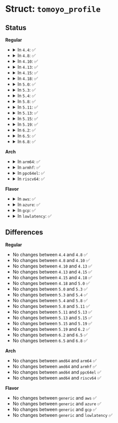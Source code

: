 # Struct: <code>tomoyo_profile</code>

## Status
<b>Regular</b>
<ul>
<li>
<details>
<summary>In <code>4.4</code>: ✅</summary>

```c
struct tomoyo_profile {
    const struct tomoyo_path_info *comment;
    struct tomoyo_preference *learning;
    struct tomoyo_preference *permissive;
    struct tomoyo_preference *enforcing;
    struct tomoyo_preference preference;
    u8 default_config;
    u8 config[42];
    unsigned int pref[2];
};
```
</details>
</li>
<li>
<details>
<summary>In <code>4.8</code>: ✅</summary>

```c
struct tomoyo_profile {
    const struct tomoyo_path_info *comment;
    struct tomoyo_preference *learning;
    struct tomoyo_preference *permissive;
    struct tomoyo_preference *enforcing;
    struct tomoyo_preference preference;
    u8 default_config;
    u8 config[42];
    unsigned int pref[2];
};
```
</details>
</li>
<li>
<details>
<summary>In <code>4.10</code>: ✅</summary>

```c
struct tomoyo_profile {
    const struct tomoyo_path_info *comment;
    struct tomoyo_preference *learning;
    struct tomoyo_preference *permissive;
    struct tomoyo_preference *enforcing;
    struct tomoyo_preference preference;
    u8 default_config;
    u8 config[42];
    unsigned int pref[2];
};
```
</details>
</li>
<li>
<details>
<summary>In <code>4.13</code>: ✅</summary>

```c
struct tomoyo_profile {
    const struct tomoyo_path_info *comment;
    struct tomoyo_preference *learning;
    struct tomoyo_preference *permissive;
    struct tomoyo_preference *enforcing;
    struct tomoyo_preference preference;
    u8 default_config;
    u8 config[42];
    unsigned int pref[2];
};
```
</details>
</li>
<li>
<details>
<summary>In <code>4.15</code>: ✅</summary>

```c
struct tomoyo_profile {
    const struct tomoyo_path_info *comment;
    struct tomoyo_preference *learning;
    struct tomoyo_preference *permissive;
    struct tomoyo_preference *enforcing;
    struct tomoyo_preference preference;
    u8 default_config;
    u8 config[42];
    unsigned int pref[2];
};
```
</details>
</li>
<li>
<details>
<summary>In <code>4.18</code>: ✅</summary>

```c
struct tomoyo_profile {
    const struct tomoyo_path_info *comment;
    struct tomoyo_preference *learning;
    struct tomoyo_preference *permissive;
    struct tomoyo_preference *enforcing;
    struct tomoyo_preference preference;
    u8 default_config;
    u8 config[42];
    unsigned int pref[2];
};
```
</details>
</li>
<li>
<details>
<summary>In <code>5.0</code>: ✅</summary>

```c
struct tomoyo_profile {
    const struct tomoyo_path_info *comment;
    struct tomoyo_preference *learning;
    struct tomoyo_preference *permissive;
    struct tomoyo_preference *enforcing;
    struct tomoyo_preference preference;
    u8 default_config;
    u8 config[42];
    unsigned int pref[2];
};
```
</details>
</li>
<li>
<details>
<summary>In <code>5.3</code>: ✅</summary>

```c
struct tomoyo_profile {
    const struct tomoyo_path_info *comment;
    struct tomoyo_preference *learning;
    struct tomoyo_preference *permissive;
    struct tomoyo_preference *enforcing;
    struct tomoyo_preference preference;
    u8 default_config;
    u8 config[42];
    unsigned int pref[2];
};
```
</details>
</li>
<li>
<details>
<summary>In <code>5.4</code>: ✅</summary>

```c
struct tomoyo_profile {
    const struct tomoyo_path_info *comment;
    struct tomoyo_preference *learning;
    struct tomoyo_preference *permissive;
    struct tomoyo_preference *enforcing;
    struct tomoyo_preference preference;
    u8 default_config;
    u8 config[42];
    unsigned int pref[2];
};
```
</details>
</li>
<li>
<details>
<summary>In <code>5.8</code>: ✅</summary>

```c
struct tomoyo_profile {
    const struct tomoyo_path_info *comment;
    struct tomoyo_preference *learning;
    struct tomoyo_preference *permissive;
    struct tomoyo_preference *enforcing;
    struct tomoyo_preference preference;
    u8 default_config;
    u8 config[42];
    unsigned int pref[2];
};
```
</details>
</li>
<li>
<details>
<summary>In <code>5.11</code>: ✅</summary>

```c
struct tomoyo_profile {
    const struct tomoyo_path_info *comment;
    struct tomoyo_preference *learning;
    struct tomoyo_preference *permissive;
    struct tomoyo_preference *enforcing;
    struct tomoyo_preference preference;
    u8 default_config;
    u8 config[42];
    unsigned int pref[2];
};
```
</details>
</li>
<li>
<details>
<summary>In <code>5.13</code>: ✅</summary>

```c
struct tomoyo_profile {
    const struct tomoyo_path_info *comment;
    struct tomoyo_preference *learning;
    struct tomoyo_preference *permissive;
    struct tomoyo_preference *enforcing;
    struct tomoyo_preference preference;
    u8 default_config;
    u8 config[42];
    unsigned int pref[2];
};
```
</details>
</li>
<li>
<details>
<summary>In <code>5.15</code>: ✅</summary>

```c
struct tomoyo_profile {
    const struct tomoyo_path_info *comment;
    struct tomoyo_preference *learning;
    struct tomoyo_preference *permissive;
    struct tomoyo_preference *enforcing;
    struct tomoyo_preference preference;
    u8 default_config;
    u8 config[42];
    unsigned int pref[2];
};
```
</details>
</li>
<li>
<details>
<summary>In <code>5.19</code>: ✅</summary>

```c
struct tomoyo_profile {
    const struct tomoyo_path_info *comment;
    struct tomoyo_preference *learning;
    struct tomoyo_preference *permissive;
    struct tomoyo_preference *enforcing;
    struct tomoyo_preference preference;
    u8 default_config;
    u8 config[42];
    unsigned int pref[2];
};
```
</details>
</li>
<li>
<details>
<summary>In <code>6.2</code>: ✅</summary>

```c
struct tomoyo_profile {
    const struct tomoyo_path_info *comment;
    struct tomoyo_preference *learning;
    struct tomoyo_preference *permissive;
    struct tomoyo_preference *enforcing;
    struct tomoyo_preference preference;
    u8 default_config;
    u8 config[42];
    unsigned int pref[2];
};
```
</details>
</li>
<li>
<details>
<summary>In <code>6.5</code>: ✅</summary>

```c
struct tomoyo_profile {
    const struct tomoyo_path_info *comment;
    struct tomoyo_preference *learning;
    struct tomoyo_preference *permissive;
    struct tomoyo_preference *enforcing;
    struct tomoyo_preference preference;
    u8 default_config;
    u8 config[42];
    unsigned int pref[2];
};
```
</details>
</li>
<li>
<details>
<summary>In <code>6.8</code>: ✅</summary>

```c
struct tomoyo_profile {
    const struct tomoyo_path_info *comment;
    struct tomoyo_preference *learning;
    struct tomoyo_preference *permissive;
    struct tomoyo_preference *enforcing;
    struct tomoyo_preference preference;
    u8 default_config;
    u8 config[42];
    unsigned int pref[2];
};
```
</details>
</li>
</ul>
<b>Arch</b>
<ul>
<li>
<details>
<summary>In <code>arm64</code>: ✅</summary>

```c
struct tomoyo_profile {
    const struct tomoyo_path_info *comment;
    struct tomoyo_preference *learning;
    struct tomoyo_preference *permissive;
    struct tomoyo_preference *enforcing;
    struct tomoyo_preference preference;
    u8 default_config;
    u8 config[42];
    unsigned int pref[2];
};
```
</details>
</li>
<li>
<details>
<summary>In <code>armhf</code>: ✅</summary>

```c
struct tomoyo_profile {
    const struct tomoyo_path_info *comment;
    struct tomoyo_preference *learning;
    struct tomoyo_preference *permissive;
    struct tomoyo_preference *enforcing;
    struct tomoyo_preference preference;
    u8 default_config;
    u8 config[42];
    unsigned int pref[2];
};
```
</details>
</li>
<li>
<details>
<summary>In <code>ppc64el</code>: ✅</summary>

```c
struct tomoyo_profile {
    const struct tomoyo_path_info *comment;
    struct tomoyo_preference *learning;
    struct tomoyo_preference *permissive;
    struct tomoyo_preference *enforcing;
    struct tomoyo_preference preference;
    u8 default_config;
    u8 config[42];
    unsigned int pref[2];
};
```
</details>
</li>
<li>
<details>
<summary>In <code>riscv64</code>: ✅</summary>

```c
struct tomoyo_profile {
    const struct tomoyo_path_info *comment;
    struct tomoyo_preference *learning;
    struct tomoyo_preference *permissive;
    struct tomoyo_preference *enforcing;
    struct tomoyo_preference preference;
    u8 default_config;
    u8 config[42];
    unsigned int pref[2];
};
```
</details>
</li>
</ul>
<b>Flavor</b>
<ul>
<li>
<details>
<summary>In <code>aws</code>: ✅</summary>

```c
struct tomoyo_profile {
    const struct tomoyo_path_info *comment;
    struct tomoyo_preference *learning;
    struct tomoyo_preference *permissive;
    struct tomoyo_preference *enforcing;
    struct tomoyo_preference preference;
    u8 default_config;
    u8 config[42];
    unsigned int pref[2];
};
```
</details>
</li>
<li>
<details>
<summary>In <code>azure</code>: ✅</summary>

```c
struct tomoyo_profile {
    const struct tomoyo_path_info *comment;
    struct tomoyo_preference *learning;
    struct tomoyo_preference *permissive;
    struct tomoyo_preference *enforcing;
    struct tomoyo_preference preference;
    u8 default_config;
    u8 config[42];
    unsigned int pref[2];
};
```
</details>
</li>
<li>
<details>
<summary>In <code>gcp</code>: ✅</summary>

```c
struct tomoyo_profile {
    const struct tomoyo_path_info *comment;
    struct tomoyo_preference *learning;
    struct tomoyo_preference *permissive;
    struct tomoyo_preference *enforcing;
    struct tomoyo_preference preference;
    u8 default_config;
    u8 config[42];
    unsigned int pref[2];
};
```
</details>
</li>
<li>
<details>
<summary>In <code>lowlatency</code>: ✅</summary>

```c
struct tomoyo_profile {
    const struct tomoyo_path_info *comment;
    struct tomoyo_preference *learning;
    struct tomoyo_preference *permissive;
    struct tomoyo_preference *enforcing;
    struct tomoyo_preference preference;
    u8 default_config;
    u8 config[42];
    unsigned int pref[2];
};
```
</details>
</li>
</ul>

## Differences
<b>Regular</b>
<ul>
<li>
No changes between <code>4.4</code> and <code>4.8</code> ✅
</li>
<li>
No changes between <code>4.8</code> and <code>4.10</code> ✅
</li>
<li>
No changes between <code>4.10</code> and <code>4.13</code> ✅
</li>
<li>
No changes between <code>4.13</code> and <code>4.15</code> ✅
</li>
<li>
No changes between <code>4.15</code> and <code>4.18</code> ✅
</li>
<li>
No changes between <code>4.18</code> and <code>5.0</code> ✅
</li>
<li>
No changes between <code>5.0</code> and <code>5.3</code> ✅
</li>
<li>
No changes between <code>5.3</code> and <code>5.4</code> ✅
</li>
<li>
No changes between <code>5.4</code> and <code>5.8</code> ✅
</li>
<li>
No changes between <code>5.8</code> and <code>5.11</code> ✅
</li>
<li>
No changes between <code>5.11</code> and <code>5.13</code> ✅
</li>
<li>
No changes between <code>5.13</code> and <code>5.15</code> ✅
</li>
<li>
No changes between <code>5.15</code> and <code>5.19</code> ✅
</li>
<li>
No changes between <code>5.19</code> and <code>6.2</code> ✅
</li>
<li>
No changes between <code>6.2</code> and <code>6.5</code> ✅
</li>
<li>
No changes between <code>6.5</code> and <code>6.8</code> ✅
</li>
</ul>
<b>Arch</b>
<ul>
<li>
No changes between <code>amd64</code> and <code>arm64</code> ✅
</li>
<li>
No changes between <code>amd64</code> and <code>armhf</code> ✅
</li>
<li>
No changes between <code>amd64</code> and <code>ppc64el</code> ✅
</li>
<li>
No changes between <code>amd64</code> and <code>riscv64</code> ✅
</li>
</ul>
<b>Flavor</b>
<ul>
<li>
No changes between <code>generic</code> and <code>aws</code> ✅
</li>
<li>
No changes between <code>generic</code> and <code>azure</code> ✅
</li>
<li>
No changes between <code>generic</code> and <code>gcp</code> ✅
</li>
<li>
No changes between <code>generic</code> and <code>lowlatency</code> ✅
</li>
</ul>
